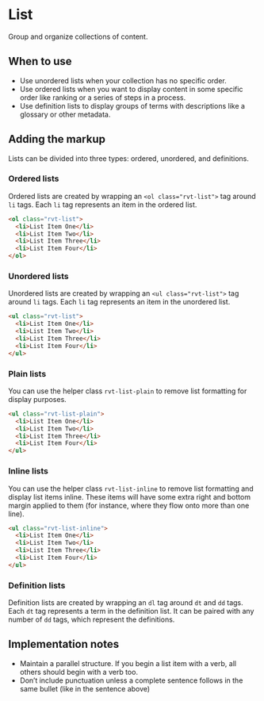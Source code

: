 # List

Group and organize collections of content.

## When to use

- Use unordered lists when your collection has no specific order.
- Use ordered lists when you want to display content in some specific order like ranking or a series of steps in a process.
- Use definition lists to display groups of terms with descriptions like a glossary or other metadata.

## Adding the markup

Lists can be divided into three types: ordered, unordered, and definitions.

### Ordered lists

Ordered lists are created by wrapping an `<ol class="rvt-list">` tag around `li` tags. Each `li` tag represents an item in the ordered list.

```html
<ol class="rvt-list">
  <li>List Item One</li>
  <li>List Item Two</li>
  <li>List Item Three</li>
  <li>List Item Four</li>
</ol>
```

### Unordered lists

Unordered lists are created by wrapping an `<ul class="rvt-list">` tag around `li` tags. Each `li` tag represents an item in the unordered list.

```html
<ul class="rvt-list">
  <li>List Item One</li>
  <li>List Item Two</li>
  <li>List Item Three</li>
  <li>List Item Four</li>
</ul>
```

### Plain lists

You can use the helper class `rvt-list-plain` to remove list formatting for display purposes.

```html
<ul class="rvt-list-plain">
  <li>List Item One</li>
  <li>List Item Two</li>
  <li>List Item Three</li>
  <li>List Item Four</li>
</ul>
```

### Inline lists

You can use the helper class `rvt-list-inline` to remove list formatting and display list items inline. These items will have some extra right and bottom margin applied to them (for instance, where they flow onto more than one line).

```html
<ul class="rvt-list-inline">
  <li>List Item One</li>
  <li>List Item Two</li>
  <li>List Item Three</li>
  <li>List Item Four</li>
</ul>
```

### Definition lists

Definition lists are created by wrapping an `dl` tag around `dt` and `dd` tags. Each `dt` tag represents a term in the definition list. It can be paired with any number of `dd` tags, which represent the definitions.

## Implementation notes

- Maintain a parallel structure. If you begin a list item with a verb, all others should begin with a verb too.
- Don’t include punctuation unless a complete sentence follows in the same bullet (like in the sentence above)
